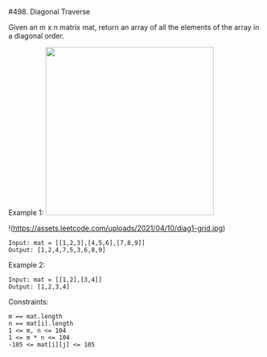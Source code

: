 #498. Diagonal Traverse

Given an m x n matrix mat, return an array of all the elements of the array in a diagonal order.

Example 1:
<img alt="" src="https://assets.leetcode.com/uploads/2021/04/10/diag1-grid.jpg" style="width: 334px; height: 334px;">

!(https://assets.leetcode.com/uploads/2021/04/10/diag1-grid.jpg)

```
Input: mat = [[1,2,3],[4,5,6],[7,8,9]]
Output: [1,2,4,7,5,3,6,8,9]
```

Example 2:
```
Input: mat = [[1,2],[3,4]]
Output: [1,2,3,4]
```

Constraints:
```
m == mat.length
n == mat[i].length
1 <= m, n <= 104
1 <= m * n <= 104
-105 <= mat[i][j] <= 105
```